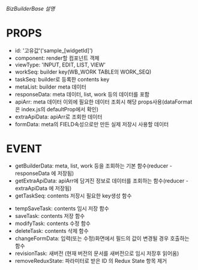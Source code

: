 ###### BizBuilderBase 설명 #####

# PROPS
  - id: '고유값'('sample_[widgetId]')
  - component: render할 컴포넌트 객체
  - viewType: 'INPUT, EDIT, LIST, VIEW'
  - workSeq: builder key(WB_WORK TABLE의 WORK_SEQ)
  - taskSeq: builder로 등록한 contents key
  - metaList: builder meta 데이터
  - responseData: meta 데이터, list, work 등의 데이터를 포함
  - apiArr: meta 데이터 이외에 필요한 데이터 조회시 해당 props사용(dataFormat은 index.js의 defaultProp에서 확인)
  - extraApiData: apiArr로 조회한 데이터
  - formData: meta의 FIELD속성으로만 만든 실제 저장시 사용할 데이터

# EVENT
  - getBuilderData: meta, list, work 등을 조회하는 기본 함수(reducer - responseData 에 저장됨)
  - getExtraApiData: apiArr에 담겨진 정보로 데이터를 조회하는 함수(reducer - extraApiData 에 저장됨)
  - getTaskSeq: contents 저장시 필요한 key생성 함수
  <!-- - saveTempContents: editor, upload, work-selector 등 실시간 저장시 사용하는 함수 -->
  - tempSaveTask: contents 임시 저장 함수
  - saveTask: contents 저장 함수
  - modifyTask: contents 수정 함수
  - deleteTask: contents 삭제 함수
  - changeFormData: 입력(또는 수정)화면에서 필드의 값이 변경될 경우 호출하는 함수
  - revisionTask: 새버전 (현재 버전의 문서를 새버전으로 임시 저장후 읽어옴)
  - removeReduxState: 파라미터로 받은 ID 의 Redux State 항목 제거